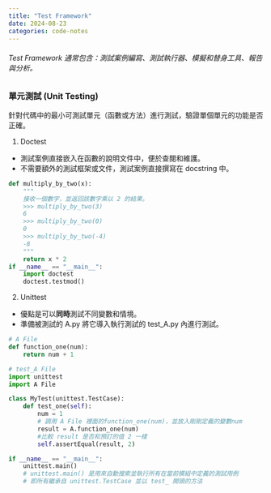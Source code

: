```yaml
---
title: "Test Framework"
date: 2024-08-23
categories: code-notes
---
```



###### Test Framework 通常包含：測試案例編寫、測試執行器、模擬和替身工具、報告與分析。

### 單元測試 (Unit Testing)
針對代碼中的最小可測試單元（函數或方法）進行測試，驗證單個單元的功能是否正確。  


1. Doctest
  - 測試案例直接嵌入在函數的說明文件中，便於查閱和維護。 
  - 不需要額外的測試框架或文件，測試案例直接撰寫在 docstring 中。

```python
def multiply_by_two(x):
    """
    接收一個數字，並返回該數字乘以 2 的結果。
    >>> multiply_by_two(3)
    6
    >>> multiply_by_two(0)
    0
    >>> multiply_by_two(-4)
    -8
    """
    return x * 2
if __name__ == "__main__":
    import doctest
    doctest.testmod()
```

2. Unittest
  - 優點是可以**同時**測試不同變數和情境。
  - 準備被測試的 A.py 將它導入執行測試的 test_A.py 內進行測試。
  
```python 
# A File
def function_one(num):
    return num + 1
```  

```python  
# test_A File
import unittest
import A File

class MyTest(unittest.TestCase):
    def test_one(self):
        num = 1
        # 調用 A File 裡面的function_one(num)，並放入剛剛定義的變數num
        result = A.function_one(num)
        #比較 result 是否和預訂的值 2 一樣
        self.assertEqual(result, 2) 

if __name__ == "__main__":
    unittest.main()
    # unittest.main() 是用來自動搜索並執行所有在當前模組中定義的測試用例
    # 即所有繼承自 unittest.TestCase 並以 test_ 開頭的方法
```